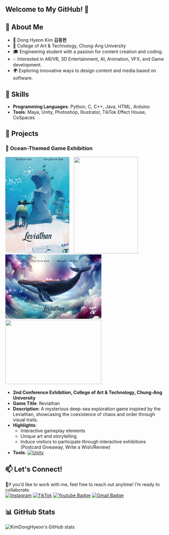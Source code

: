 ## Welcome to My GitHub! 👋

<!--
**star1206/star1206** is a ✨ _special_ ✨ repository because its `README.md` (this file) appears on your GitHub profile.
---
-->

## 🌟 About Me
- 🚀 Dong Hyeon Kim **김동현**
- 🏫 College of Art & Technology, Chung-Ang University 
- 🎓 Engineering student with a passion for content creation and coding.
- 💡 Interested in AR/VR, 3D Entertainment, AI, Animation, VFX, and Game development.
- 🌍 Exploring innovative ways to design content and media based on software.

## 🚀 Skills
- **Programming Languages**: Python, C, C++, Java, HTML, Arduino
- **Tools**: Maya, Unity, Photoshop, Illustrator, TikTok Effect House, CoSpaces

## 🌌 Projects
### 🌊 Ocean-Themed Game Exhibition
<img src="https://github.com/star1206/Leviathan/blob/493be67c570c72fbd1dfa139b08dd4056262d179/poster" width="200" height="300" style="margin-right: 10px;" /> <img src="https://github.com/star1206/Leviathan/blob/337707fcc4118eefa431f55fcfd195096c1b1982/exhibition2.gif" width="200" height="300" /> <br>
<img src="https://github.com/star1206/Leviathan/blob/493be67c570c72fbd1dfa139b08dd4056262d179/postcard_blue" width="300" height="200" /> <img src="https://github.com/star1206/Leviathan/blob/60ffcb240354be5b4243ec17c2821f9cd5c59a18/%ED%8A%B8%EB%A0%88%EC%9D%BC%EB%9F%AC_1.gif" width="300" height="200" />


- **2nd Conference Exhibition, College of Art & Technology, Chung-Ang University** 
- **Game Title**: Reviathan
- **Description**: A mysterious deep-sea exploration game inspired by the Leviathan, showcasing the coexistence of chaos and order through visual trails.
- **Highlights**:
  - Interactive gameplay elements
  - Unique art and storytelling
  - Induce visitors to participate through interactive exhibitions (Postcard Giveaway, Write a Wish/Review)
- **Tools**: [![Unity](https://img.shields.io/badge/Unity-000000?style=flat-square&logo=unity&logoColor=white)](https://unity.com)

## 📫 Let's Connect!
🤙If you’d like to work with me, feel free to reach out anytime! I’m ready to collaborate. <br>
[![Instagram](https://img.shields.io/badge/Instagram-E4405F?style=for-the-badge&logo=instagram&logoColor=white)](https://www.instagram.com/donghyeon.1206)
[![TikTok](https://img.shields.io/badge/TikTok-000000?style=for-the-badge&logo=tiktok&logoColor=white)](https://www.tiktok.com/@artech_kr)
[![Youtube Badge](https://img.shields.io/badge/YouTube-FF0000?style=for-the-badge&logo=youtube&logoColor=white)](https://www.youtube.com/@star1206cau)
[![Gmail Badge](https://img.shields.io/badge/Gmail-D14836?style=for-the-badge&logo=gmail&logoColor=white)](mailto:starandy1206@gmail.com)
	

## 📊 GitHub Stats
![KimDongHyeon's GitHub stats](https://github-readme-stats.vercel.app/api?username=star1206&show_icons=true&theme=tokyonight)
